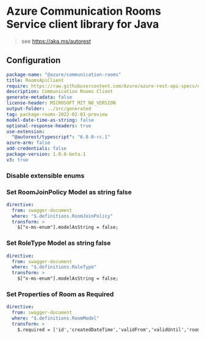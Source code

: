 # Azure Communication Rooms Service client library for Java

> see https://aka.ms/autorest

## Configuration

```yaml
package-name: "@azure/communication-rooms"
title: RoomsApiClient
require: https://raw.githubusercontent.com/Azure/azure-rest-api-specs/e30976f6ccb058a36cd2f9d5160e1fd51f6c5d95/specification/communication/data-plane/Rooms/readme.md
description: Communication Rooms Client
generate-metadata: false
license-header: MICROSOFT_MIT_NO_VERSION
output-folder: ../src/generated
tag: package-rooms-2022-02-01-preview
model-date-time-as-string: false
optional-response-headers: true
use-extension:
  "@autorest/typescript": "6.0.0-rc.1"
azure-arm: false
add-credentials: false
package-version: 1.0.0-beta.1
v3: true
```

### Disable extensible enums

### Set RoomJoinPolicy Model as string false

```yaml
directive:
  from: swagger-document
  where: "$.definitions.RoomJoinPolicy"
  transform: >
    $["x-ms-enum"].modelAsString = false;
```

### Set RoleType Model as string false

```yaml
directive:
  from: swagger-document
  where: "$.definitions.RoleType"
  transform: >
    $["x-ms-enum"].modelAsString = false;
```

### Set Properties of Room as Required

```yaml
directive:
  from: swagger-document
  where: "$.definitions.RoomModel"
  transform: >
    $.required = ['id','createdDateTime','validFrom','validUntil','roomJoinPolicy','participants'];
```
